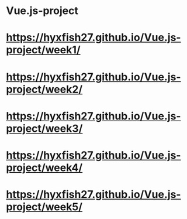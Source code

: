 # Vue.js-project
# https://hyxfish27.github.io/Vue.js-project/week1/
# https://hyxfish27.github.io/Vue.js-project/week2/
# https://hyxfish27.github.io/Vue.js-project/week3/
# https://hyxfish27.github.io/Vue.js-project/week4/
# https://hyxfish27.github.io/Vue.js-project/week5/

